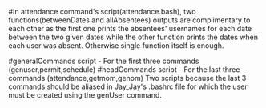 #In attendance command's script(attendance.bash), two functions(betweenDates and allAbsentees) outputs are complimentary to each other as the first one prints the absentees' usernames for each date between the two given dates while the other function prints the dates when each user was absent. Otherwise single function itself is enough.

#generalCommands script - For the first three commands (genuser,permit,schedule)
#headCommands script - For the last three commands (attendance,getmom,genom)
Two scripts because the last 3 commands should be aliased in Jay_Jay's .bashrc file for which the user must be created using the genUser command. 
